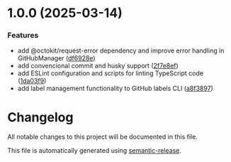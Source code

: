 # 1.0.0 (2025-03-14)


### Features

* add @octokit/request-error dependency and improve error handling in GitHubManager ([df6928e](https://github.com/Shironex/gh-labels-cli/commit/df6928e9e1d19aa446d9339798718ecdacbe9226))
* add convencional commit and husky support ([2f7e8ef](https://github.com/Shironex/gh-labels-cli/commit/2f7e8ef8adb2c4a9fb2eb99e77ef65dd58b5f8c5))
* add ESLint configuration and scripts for linting TypeScript code ([1da03f9](https://github.com/Shironex/gh-labels-cli/commit/1da03f9ad6fcb72a1cb9cf8a961b780e6f88e3dc))
* add label management functionality to GitHub labels CLI ([a8f3897](https://github.com/Shironex/gh-labels-cli/commit/a8f389799c3556e7cab7b3a20d1536c8aeb309bb))

# Changelog

All notable changes to this project will be documented in this file.

This file is automatically generated using [semantic-release](https://github.com/semantic-release/semantic-release).
